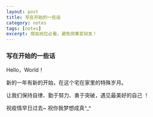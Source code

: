 ```yaml
---
layout: post
title: 写在开始的一些话
category: notes
tags: [notes]
excerpt: 爬虫岗位必看，避免同事变狱友！
---
```

### 写在开始的一些话

Hello，World！

新的一年有新的开始，在这个宅在家里的特殊岁月。

让我们保持自律、勤于努力、勇于突破，遇见最美好的自己 ！

祝疫情早日过去~  祝你我梦想成真^_^